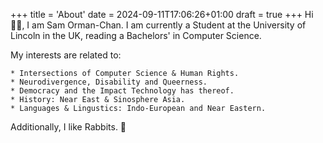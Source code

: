 +++
title = 'About'
date = 2024-09-11T17:06:26+01:00
draft = true
+++
Hi 👋🏼, I am Sam Orman-Chan.  I am currently a Student at the University of Lincoln in the UK, reading a Bachelors' in Computer Science.

My interests are related to:

    * Intersections of Computer Science & Human Rights.
    * Neurodivergence, Disability and Queerness.
    * Democracy and the Impact Technology has thereof.
    * History: Near East & Sinosphere Asia.
    * Languages & Lingustics: Indo-European and Near Eastern.

Additionally, I like Rabbits. 🐰